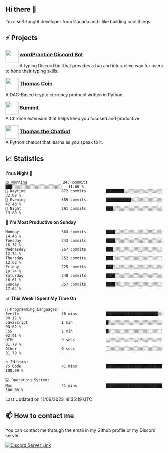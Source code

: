 <h2>Hi there 👋</h2>

<p>I'm a self-taught developer from Canada and I like building cool things.</p>

<h2>⚡ Projects</h2>

<img align="left" src="https://i.imgur.com/BIzs17V.png" width="42" height="42" />
<h3><a target="_blank" href="https://wordpractice.principle.sh/">wordPractice Discord Bot</a></h3>
<p>A typing Discord bot that provides a fun and interactive way for users to hone their typing skills.</p>

<img align="left" src="https://i.imgur.com/4FdQpgN.png" width="42" height="42" />
<h3><a href="https://github.com/principle105/thomas-coin">Thomas Coin</a></h3>
<p>A DAG-Based crypto currency protocol written in Python.</p>

<img align="left" src="https://i.imgur.com/Ly8Atho.png" width="42" height="42" />
<h3><a href="https://summit.sh/">Summit</a></h3>
<p>A Chrome extension that helps keep you focused and productive.</p>

<img align="left" src="https://i.imgur.com/hA9YF2s.png" width="42" height="42" />
<h3><a href="https://github.com/principle105/thomasthechatbot">Thomas the Chatbot</a></h3>
<p>A Python chatbot that learns as you speak to it.</p>

<h2>📈 Statistics</h2>

<!--START_SECTION:waka-->
**I'm a Night 🦉** 

```text
🌞 Morning                243 commits         ███░░░░░░░░░░░░░░░░░░░░░░   11.60 % 
🌆 Daytime                672 commits         ████████░░░░░░░░░░░░░░░░░   32.08 % 
🌃 Evening                889 commits         ███████████░░░░░░░░░░░░░░   42.43 % 
🌙 Night                  291 commits         ███░░░░░░░░░░░░░░░░░░░░░░   13.89 % 
```
📅 **I'm Most Productive on Sunday** 

```text
Monday                   303 commits         ████░░░░░░░░░░░░░░░░░░░░░   14.46 % 
Tuesday                  343 commits         ████░░░░░░░░░░░░░░░░░░░░░   16.37 % 
Wednesday                267 commits         ███░░░░░░░░░░░░░░░░░░░░░░   12.74 % 
Thursday                 252 commits         ███░░░░░░░░░░░░░░░░░░░░░░   12.03 % 
Friday                   225 commits         ███░░░░░░░░░░░░░░░░░░░░░░   10.74 % 
Saturday                 348 commits         ████░░░░░░░░░░░░░░░░░░░░░   16.61 % 
Sunday                   357 commits         ████░░░░░░░░░░░░░░░░░░░░░   17.04 % 
```


📊 **This Week I Spent My Time On** 

```text
💬 Programming Languages: 
Svelte                   36 mins             ███████████████████████░░   90.12 % 
JavaScript               1 min               █░░░░░░░░░░░░░░░░░░░░░░░░   03.02 % 
CSS                      1 min               █░░░░░░░░░░░░░░░░░░░░░░░░   02.91 % 
HTML                     0 secs              ░░░░░░░░░░░░░░░░░░░░░░░░░   01.79 % 
Other                    0 secs              ░░░░░░░░░░░░░░░░░░░░░░░░░   01.79 % 

🔥 Editors: 
VS Code                  41 mins             █████████████████████████   100.00 % 

💻 Operating System: 
Mac                      41 mins             █████████████████████████   100.00 % 
```


 Last Updated on 11/06/2023 18:35:19 UTC
<!--END_SECTION:waka-->

<h2>📫 How to contact me</h2>

You can contact me through the email in my Github profile or my Discord server.

[![Discord Server Link](https://dcbadge.vercel.app/api/server/DHnk46C)](https://discord.gg/DHnk46C)

